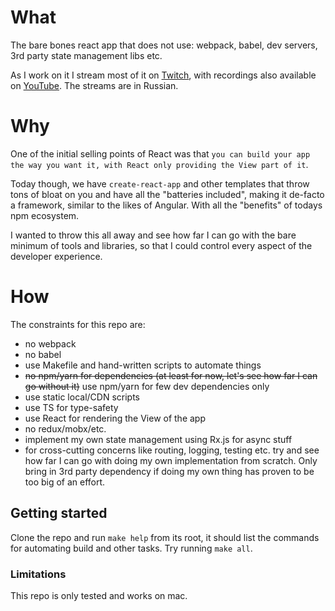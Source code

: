 # What
The bare bones react app that does not use: webpack, babel, dev servers, 3rd party state management libs etc.

As I work on it I stream most of it on [Twitch](https://www.twitch.tv/asugak), with recordings also available on [YouTube](https://www.youtube.com/channel/UCG1PR2mmXDTtPKoXqsfhFdA). The streams are in Russian.

# Why
One of the initial selling points of React was that `you can build your app the way you want it, with React only providing the View part of it`.

Today though, we have `create-react-app` and other templates that throw tons of bloat on you and have all the "batteries included", making it de-facto a framework, similar to the likes of Angular. With all the "benefits" of todays npm ecosystem.

I wanted to throw this all away and see how far I can go with the bare minimum of tools and libraries, so that I could control every aspect of the developer experience.

# How
The constraints for this repo are:
- no webpack
- no babel
- use Makefile and hand-written scripts to automate things
- ~~no npm/yarn for dependencies (at least for now, let's see how far I can go without it)~~ use npm/yarn for few dev dependencies only
- use static local/CDN scripts
- use TS for type-safety
- use React for rendering the View of the app
- no redux/mobx/etc.
- implement my own state management using Rx.js for async stuff
- for cross-cutting concerns like routing, logging, testing etc. try and see how far I can go with doing my own implementation from scratch. Only bring in 3rd party dependency if doing my own thing has proven to be too big of an effort. 

## Getting started

Clone the repo and run `make help` from its root, it should list the commands for automating build and other tasks. Try running `make all`.

### Limitations
This repo is only tested and works on mac.

